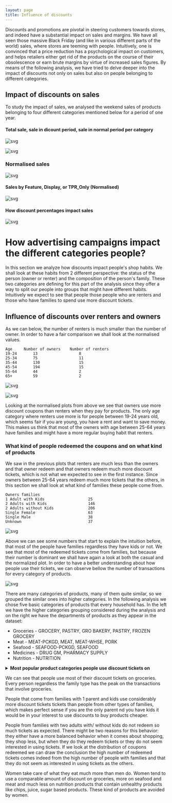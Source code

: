 ```yaml
---
layout: page
title: Influence of discounts
---
```



Discounts and promotions are pivotal in steering customers towards stores, and indeed have a substantial impact on sales and margins. We have all seen those massive Black Friday (and like in various different parts of the world) sales, where stores are teeming with people. Intuitively, one is convinced that a price reduction has a psychological impact on customers, and helps retailers either get rid of the products on the course of their obsolescence or earn brute margins by virtue of increased sales figures. By means of the following analysis, we have tried to delve deeper into the impact of discounts not only on sales but also on people belonging to different categories.

## Impact of discounts on sales

To study the impact of sales, we analysed the weekend sales of products belonging to four different categories mentioned below for a period of one year.

####  Total sale, sale in dicount period, sale in normal period per category

![svg](Story_reduced_files/Story_reduced_7_0.svg)

![svg](Story_reduced_files/Story_reduced_11_0.svg)


### Normalised sales


![svg](Story_reduced_files/Story_reduced_16_0.svg)


#### Sales by Feature, Display, or TPR_Only (Normalised)


![svg](Story_reduced_files/Story_reduced_21_0.svg)


#### How discount percentages impact sales


![svg](Story_reduced_files/Story_reduced_25_0.svg)

# How advertising campaigns impact the different categories people?

In this section we analyze how discounts impact people's shop habits.
We shall look at these habits from 2 different perspective: the status of the person
(owner or renter) and the composition of the person's family.
These two categories are defining for this part of the analysis since they offer a way to
split our people into groups that might have different habits. Intuitively we expect to see
that people those people who are renters and those who have families to spend use more discount
tickets.

## Influence of discounts over renters and owners

As we can below, the number of renters is much smaller than the number of owner. In order to have a fair
comparison we shall look at the normalised values.


    Age     Number of owners    Number of renters
    19-24       13                  8
    25-34       75                  11
    35-44       130                 15
    45-54       194                 15
    55-64       44                  2
    65+         59                  2


![svg](DiscountsRedeemed_files/output_47_1.svg)

![svg](DiscountsRedeemed_files/output_49_1.svg)

Looking at the normalised plots from above we see that owners use more discount coupons than renters when they pay
for products. The only age category where renters use more is for people between 19-24 years old, which seems fair
if you are young, you have a rent and want to save money.
This makes us think that most of the owners with age between 25-64 years have families and might have a more regular
buying habit that renters.

### What kind of people redeemed the coupons and on what kind of products

We saw in the previous plots that renters are much less than the owners and that owner redeem and
that owners redeem much more discount tickets, which is not what we expected to see in the first instance.
Since owners between 25-64 years redeem much more tickets that the others, in this section we shall look at what
kind of families these people come from.

    Owners families
    1 Adult with Kids                   25
    2 Adults with Kids                  146
    2 Adults without Kids               206
    Single Female                       63
    Single Male                         38
    Unknown                             37

![svg](DiscountsRedeemed_files/output_59_1.svg)

Above we can see some numbers that start to explain the intuition before, that most of the people have families
regardless they have kids or not. We see that most of the redeemed tickets come from families, but because their
number is dominant we shall have again a look at both the casual and the normalized plot.
In order to have a better understanding about how people use their tickets, we can observe bellow the number of
transactions for every category of products.

![svg](DiscountsRedeemed_files/output_63_1.svg)

There are many categories of products, many of them quite similar, so we grouped the similar ones into higher
categories. In the following analysis we chose five basic categories of products that every household has.
In the left we have the higher categories grouping considered during the analysis and on the right we have the
departments of products as they appear in the dataset:
* Groceries - GROCERY, PASTRY, GRO BAKERY, PASTRY, FROZEN GROCERY
* Meat - MEAT-PCKGD, MEAT, MEAT-WHSE, PORK
* Seafood - SEAFOOD-PCKGD, SEAFOOD
* Medicines - DRUG GM, PHARMACY SUPPLY
* Nutrition - NUTRITION

<details>
<summary>
    <b>Most popular product categories people use discount tickets on</b>
</summary>

<p><img src="/Ada-project/DiscountsRedeemed_files/output_64_0.svg" alt="svg" /></p>

<p><img src="/Ada-project/DiscountsRedeemed_files/output_66_0.svg" alt="svg" /></p>

<p><img src="/Ada-project/DiscountsRedeemed_files/output_68_0.svg" alt="svg" /></p>

<p><img src="/Ada-project/DiscountsRedeemed_files/output_70_0.svg" alt="svg" /></p>

<p><img src="/Ada-project/DiscountsRedeemed_files/output_72_0.svg" alt="svg" /></p>

</details>

We can see that people use most of their discount tickets on groceries. Every person regardless the family type
has the peak on the transactions that involve groceries.

People that come from families with 1 parent and kids use considerably more discount tickets tickets
than people from other types of families, which makes perfect sense if you are the only parent nd you have kids
it would be in your interest to use discounts to buy products cheaper.

People from families with two adults with/ without kids do not redeem so much tickets as expected. There might be
two reasons for this behavior: they either have a more balanced behavior when it comes about shopping, they shop
less, but when they do they redeem tickets or they do not seem interested in using tickets. If we look at the
distribution of coupons redeemed we can draw the conclusion the high number of redeemed tickets comes indeed
from the high number of people with families and that they do not seem as interested in using tickets as the others.

Women take care of what they eat much more than men do. Women tend to use a comparable amount of discount on
groceries, more on seafood and meat and much less on nutrition products that contain unhealthy products like chips,
juice, sugar based products. These kind of products are avoided by women.
